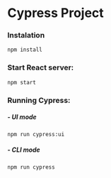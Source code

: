 # Cypress Project

### Instalation

```
npm install
```

### Start React server:

```
npm start
```

### Running Cypress:

##### - UI mode

```
npm run cypress:ui
```

##### - CLI mode

```
npm run cypress
```
